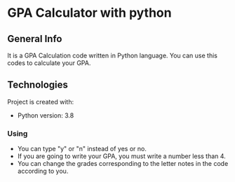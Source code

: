 # GPA Calculator with python

## General Info
It is a GPA Calculation code written in Python language. You can use this codes to calculate your GPA.

## Technologies
Project is created with:
* Python version: 3.8

### Using
* You can type "y" or "n" instead of yes or no.
* If you are going to write your GPA, you must write a number less than 4.
* You can change the grades corresponding to the letter notes in the code according to you.

